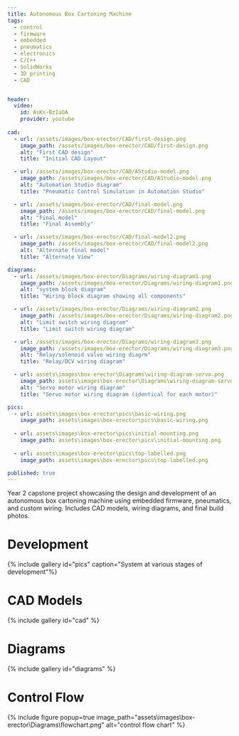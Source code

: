 ```yaml
---
title: Autonomous Box Cartoning Machine
tags:
  - control
  - firmware
  - embedded
  - pneumatics
  - electronics
  - C/C++
  - SolidWorks
  - 3D printing
  - CAD


header:
  video:
    id: AsKs-BzIaOA
    provider: youtube
    
cad:
  - url: /assets/images/box-erector/CAD/first-design.png
    image_path: /assets/images/box-erector/CAD/first-design.png
    alt: "First CAD design"
    title: "Initial CAD Layout"

  - url: /assets/images/box-erector/CAD/AStudio-model.png
    image_path: /assets/images/box-erector/CAD/AStudio-model.png
    alt: "Automation Studio diagram"
    title: "Pneumatic Control Simulation in Automation Studio"

  - url: /assets/images/box-erector/CAD/final-model.png
    image_path: /assets/images/box-erector/CAD/final-model.png
    alt: "Final model"
    title: "Final Assembly"

  - url: /assets/images/box-erector/CAD/final-model2.png
    image_path: /assets/images/box-erector/CAD/final-model2.png
    alt: "Alternate final model"
    title: "Alternate View"

diagrams:
  - url: /assets/images/box-erector/Diagrams/wiring-diagram1.png
    image_path: /assets/images/box-erector/Diagrams/wiring-diagram1.png
    alt: "system block diagram"
    title: "Wiring block diagram showing all components"

  - url: /assets/images/box-erector/Diagrams/wiring-diagram2.png
    image_path: /assets/images/box-erector/Diagrams/wiring-diagram2.png
    alt: "Limit switch wiring diagram"
    title: "Limit switch wiring diagram"

  - url: /assets/images/box-erector/Diagrams/wiring-diagram3.png
    image_path: /assets/images/box-erector/Diagrams/wiring-diagram3.png
    alt: "Relay/solenoid valve wiring diagrm"
    title: "Relay/DCV wiring diagram"

  - url: assets\images\box-erector\Diagrams\wiring-diagram-servo.png
    image_path: assets\images\box-erector\Diagrams\wiring-diagram-servo.png
    alt: "Servo motor wiring diagram"
    title: "Servo motor wiring diagram (identical for each motor)"

pics:
  - url: assets\images\box-erector\pics\basic-wiring.png
    image_path: assets\images\box-erector\pics\basic-wiring.png
  
  - url: assets\images\box-erector\pics\initial-mounting.png
    image_path: assets\images\box-erector\pics\initial-mounting.png
  
  - url: assets\images\box-erector\pics\top-labelled.png
    image_path: assets\images\box-erector\pics\top-labelled.png

published: true
---
```


Year 2 capstone project showcasing the design and development of an autonomous box cartoning machine using embedded firmware, pneumatics, and custom wiring. Includes CAD models, wiring diagrams, and final build photos.

# Development

{% include gallery id="pics" caption="System at various stages of development"%}


# CAD Models

{% include gallery id="cad" %}

# Diagrams 

{% include gallery id="diagrams" %}

# Control Flow

{% include figure popup=true image_path="assets\images\box-erector\Diagrams\flowchart.png" alt="control flow chart" %}